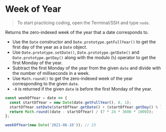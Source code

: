 # Week of Year

> To start practicing coding, open the Terminal/SSH and type `node`.

Returns the zero-indexed week of the year that a date corresponds to.

- Use the `Date` constructor and `Date.prototype.getFullYear()` to get the first day of the year as a `Date` object.
- Use `Date.prototype.setDate()`, `Date.prototype.getDate()` and `Date.prototype.getDay()` along with the modulo (`%`) operator to get the first Monday of the year.
- Subtract the first Monday of the year from the given `date` and divide with the number of milliseconds in a week.
- Use `Math.round()` to get the zero-indexed week of the year corresponding to the given `date`.
- `-0` is returned if the given `date` is before the first Monday of the year.

```js
const weekOfYear = date => {
  const startOfYear = new Date(date.getFullYear(), 0, 1);
  startOfYear.setDate(startOfYear.getDate() + (startOfYear.getDay() % 7));
  return Math.round((date - startOfYear) / (7 * 24 * 3600 * 1000));
};
```

```js
weekOfYear(new Date('2021-06-18')); // 23
```
